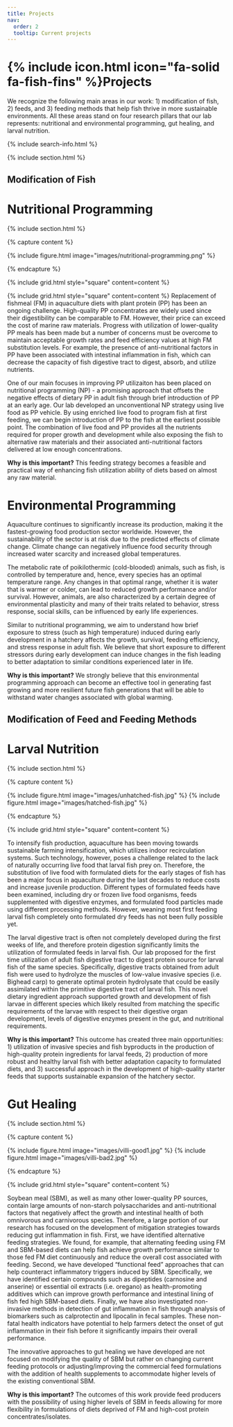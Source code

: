 ```yaml
---
title: Projects
nav:
  order: 2
  tooltip: Current projects
---
```


# {% include icon.html icon="fa-solid fa-fish-fins" %}Projects

We recognize the following main areas in our work: 1) modification of fish, 2) feeds, and 3) feeding methods that help fish thrive in more sustainable environments. All these areas stand on four research pillars that our lab represents: nutritional and environmental programming, gut healing, and larval nutrition.

{% include search-info.html %}

{% include section.html %}

## Modification of Fish
# Nutritional Programming

{% include section.html %}

{% capture content %}

{% include figure.html image="images/nutritional-programming.png" %}  

{% endcapture %}

{% include grid.html style="square" content=content %}

{% include grid.html style="square" content=content %}
Replacement of fishmeal (FM) in aquaculture diets with plant protein (PP) has been an ongoing challenge. High-quality PP concentrates are widely used since their digestibility can be comparable to FM. However, their price can exceed the cost of marine raw materials. Progress with utilization of lower-quality PP meals has been made but a number of concerns must be overcome to maintain acceptable growth rates and feed efficiency values at high FM substitution levels. For example, the presence of anti-nutritional factors in PP have been associated with intestinal inflammation in fish, which can decrease the capacity of fish digestive tract to digest, absorb, and utilize nutrients. 

One of our main focuses in improving PP utilizaiton has been placed on nutritional programming (NP) - a promising approach that offsets the negative effects of dietary PP in adult fish through brief introduction of PP at an early age. Our lab developed an unconventional NP strategy using live food as PP vehicle. By using enriched live food to program fish at first feeding, we can begin introduction of PP to the fish at the earliest possible point. The combination of live food and PP provides all the nutrients required for proper growth and development while also exposing the fish to alternative raw materials and their associated anti-nutritional factors delivered at low enough concentrations. 

**Why is this important?** This feeding strategy becomes a feasible and practical way of enhancing fish utilization ability of diets based on almost any raw material.

# Environmental Programming
Aquaculture continues to significantly increase its production, making it the fastest-growing food production sector worldwide. However, the sustainability of the sector is at risk due to the predicted effects of climate change. Climate change can negatively influence food security through increased water scarcity and increased global temperatures. 

The metabolic rate of poikilothermic (cold-blooded) animals, such as fish, is controlled by temperature and, hence, every species has an optimal temperature range. Any changes in that optimal range, whether it is water that is warmer or colder, can lead to reduced growth performance and/or survival. However, animals, are also characterized by a certain degree of environmental plasticity and many of their traits related to behavior, stress response, social skills, can be influenced by early life experiences. 

Similar to nutritional programming, we aim to understand how brief exposure to stress (such as high temperature) induced during early development in a hatchery affects the growth, survival, feeding efficiency, and stress response in adult fish. We believe that short exposure to different stressors during early development can induce changes in the fish leading to better adaptation to similar conditions experienced later in life.

**Why is this important?** We strongly believe that this environmental programming approach can become an effective tool in generating fast growing and more resilient future fish generations that will be able to withstand water changes associated with global warming. 

## Modification of Feed and Feeding Methods
# Larval Nutrition

{% include section.html %}

{% capture content %}

{% include figure.html image="images/unhatched-fish.jpg" %} {% include figure.html image="images/hatched-fish.jpg" %} 

{% endcapture %}

{% include grid.html style="square" content=content %}

To intensify fish production, aquaculture has been moving towards sustainable farming intensification, which utilizes indoor recirculation systems. Such technology, however, poses a challenge related to the lack of naturally occurring live food that larval fish prey on. Therefore, the substitution of live food with formulated diets for the early stages of fish has been a major focus in aquaculture during the last decades to reduce costs and increase juvenile production. Different types of formulated feeds have been examined, including dry or frozen live food organisms, feeds supplemented with digestive enzymes, and formulated food particles made using different processing methods. However, weaning most first feeding larval fish completely onto formulated dry feeds has not been fully possible yet.

The larval digestive tract is often not completely developed during the first weeks of life, and therefore protein digestion significantly limits the utilization of formulated feeds in larval fish. Our lab proposed for the first time utilization of adult fish digestive tract to digest protein source for larval fish of the same species. Specifically, digestive tracts obtained from adult fish were used to hydrolyze the muscles of low-value invasive species (i.e. Bighead carp) to generate optimal protein hydrolysate that could be easily assimilated within the primitive digestive tract of larval fish. This novel dietary ingredient approach supported growth and development of fish larvae in different species which likely resulted from matching the specific requirements of the larvae with respect to their digestive organ development, levels of digestive enzymes present in the gut, and nutritional requirements. 

**Why is this important?** This outcome has created three main opportunities: 1) utilization of invasive species and fish byproducts in the production of high-quality protein ingredients for larval feeds, 2) production of more robust and healthy larval fish with better adaptation capacity to formulated diets, and 3) successful approach in the development of high-quality starter feeds that supports sustainable expansion of the hatchery sector.

# Gut Healing

{% include section.html %}

{% capture content %}

{% include figure.html image="images/villi-good1.jpg" %} {% include figure.html image="images/villi-bad2.jpg" %} 

{% endcapture %}

{% include grid.html style="square" content=content %}

Soybean meal (SBM), as well as many other lower-quality PP sources, contain large amounts of non-starch polysaccharides and anti-nutritional factors that negatively affect the growth and intestinal health of both omnivorous and carnivorous species. Therefore, a large portion of our research has focused on the development of mitigation strategies towards reducing gut inflammation in fish. 
First, we have identified alternative feeding strategies. We found, for example, that alternating feeding using FM and SBM-based diets can help fish achieve growth performance similar to those fed FM diet continuously and reduce the overall cost associated with feeding. Second, we have developed “functional feed” approaches that can help counteract inflammatory triggers induced by SBM. Specifically, we have identified certain compounds such as dipeptides (carnosine and anserine) or essential oil extracts (i.e. oregano) as health-promoting additives which can improve growth performance and intestinal lining of fish fed high SBM-based diets. Finally, we have also investigated non-invasive methods in detection of gut inflammation in fish through analysis of biomarkers such as calprotectin and lipocalin in fecal samples. These non-fatal health indicators have potential to help farmers detect the onset of gut inflammation in their fish before it significantly impairs their overall performance. 

The innovative approaches to gut healing we have developed are not focused on modifying the quality of SBM but rather on changing current feeding protocols or adjusting/improving the commercial feed formulations with the addition of health supplements to accommodate higher levels of the existing conventional SBM.


**Why is this important?** The outcomes of this work provide feed producers with the possibility of using higher levels of SBM in feeds allowing for more flexibility in formulations of diets deprived of FM and high-cost protein concentrates/isolates. 


